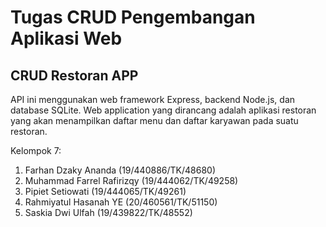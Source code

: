 # Tugas CRUD Pengembangan Aplikasi Web
## CRUD Restoran APP
API ini menggunakan web framework Express, backend Node.js, dan database SQLite. Web application yang dirancang adalah aplikasi restoran yang akan menampilkan daftar menu dan daftar karyawan pada suatu restoran.

Kelompok 7:
1. Farhan Dzaky Ananda         (19/440886/TK/48680) 
2. Muhammad Farrel Rafirizqy   (19/444062/TK/49258) 
3. Pipiet Setiowati            (19/444065/TK/49261) 
4. Rahmiyatul Hasanah YE       (20/460561/TK/51150) 
5. Saskia Dwi Ulfah            (19/439822/TK/48552) 

